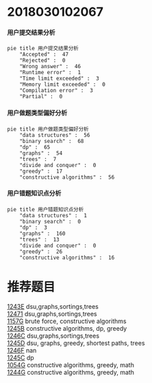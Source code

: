 # 2018030102067

<!-- tabs:start -->



#### **用户提交结果分析**

```mermaid
pie title 用户提交结果分析
    "Accepted" :  47
    "Rejected" :  0
    "Wrong answer" :  46
    "Runtime error" :  1
    "Time limit exceeded" :  3
    "Memory limit exceeded" :  0
    "Compilation error" :  3
    "Partial" :  0
```

#### **用户做题类型偏好分析**

```mermaid
pie title 用户做题类型偏好分析
    "data structures" :  56
    "binary search" :  68
    "dp" :  65
    "graphs" :  54
    "trees" :  7
    "divide and conquer" :  0
    "greedy" :  17
    "constructive algorithms" :  56
```
#### **用户错题知识点分析**

```mermaid
pie title 用户错题知识点分析
    "data structures" :  1
    "binary search" :  0
    "dp" :  3
    "graphs" :  160
    "trees" :  13
    "divide and conquer" :  0
    "greedy" :  26
    "constructive algorithms" :  16
```



<!-- tabs:end -->
# 推荐题目
[1243E](https://codeforces.com/contest/1243/problem/E)		dsu,graphs,sortings,trees		  
[12471](https://codeforces.com/contest/1247/problem/1)		dsu,graphs,sortings,trees		  
[1157G](https://codeforces.com/contest/1157/problem/G)		brute force,
                        constructive algorithms		  
[1245B](https://codeforces.com/contest/1245/problem/B)		constructive algorithms,
                        dp,
                        greedy		  
[1246C](https://codeforces.com/contest/1246/problem/C)		dsu,graphs,sortings,trees		  
[1245D](https://codeforces.com/contest/1245/problem/D)		dsu,
                        graphs,
                        greedy,
                        shortest paths,
                        trees		  
[1246F](https://codeforces.com/contest/1246/problem/F)		nan		  
[1245C](https://codeforces.com/contest/1245/problem/C)		dp		  
[1054G](https://codeforces.com/contest/1054/problem/G)		constructive algorithms,
                        greedy,
                        math		  
[1244G](https://codeforces.com/contest/1244/problem/G)		constructive algorithms,
                        greedy,
                        math		  
